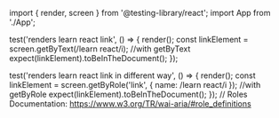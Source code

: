 import { render, screen } from '@testing-library/react';
import App from './App';

test('renders learn react link', () => {
	render(<App />);
	const linkElement = screen.getByText(/learn react/i); //with getByText
	expect(linkElement).toBeInTheDocument();
});

test('renders learn react link in different way', () => {
	render(<App />);
	const linkElement = screen.getByRole('link', { name: /learn react/i }); //with getByRole
	expect(linkElement).toBeInTheDocument();
});
// Roles Documentation: https://www.w3.org/TR/wai-aria/#role_definitions
